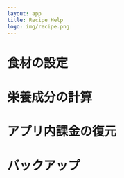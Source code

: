 ```yaml
---
layout: app
title: Recipe Help
logo: img/recipe.png
---
```


# 食材の設定

# 栄養成分の計算

# アプリ内課金の復元

# バックアップ
